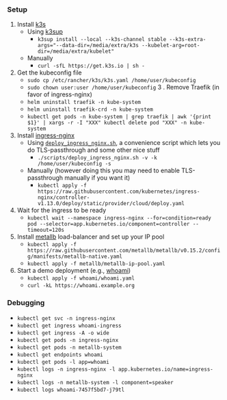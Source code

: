 ### Setup

1. Install [k3s](https://k3s.io/)
    * Using [k3sup](https://github.com/alexellis/k3sup)
        * `k3sup install --local --k3s-channel stable --k3s-extra-args="--data-dir=/media/extra/k3s --kubelet-arg=root-dir=/media/extra/kubelet"`
    * Manually
        * `curl -sfL https://get.k3s.io | sh -`
2. Get the kubeconfig file
    * `sudo cp /etc/rancher/k3s/k3s.yaml /home/user/kubeconfig`
    * `sudo chown user:user /home/user/kubeconfig`
3 . Remove Traefik (in favor of ingress-nginx)
    * `helm uninstall traefik -n kube-system`
    * `helm uninstall traefik-crd -n kube-system`
    * `kubectl get pods -n kube-system | grep traefik | awk '{print $1}' | xargs -r -I "XXX" kubectl delete pod "XXX" -n kube-system`
4. Install [ingress-nginx](https://github.com/kubernetes/ingress-nginx)
    * Using [`deploy_ingress_nginx.sh`](scripts/deploy_ingress_nginx.sh), a convenience script which lets you do TLS-passthrough and some other nice stuff
        * `./scripts/deploy_ingress_nginx.sh -v -k /home/user/kubeconfig -s`
    * Manually (however doing this you may need to enable TLS-passthrough manually if you want it)
        * `kubectl apply -f https://raw.githubusercontent.com/kubernetes/ingress-nginx/controller-v1.13.0/deploy/static/provider/cloud/deploy.yaml`
5. Wait for the ingress to be ready
    * `kubectl wait --namespace ingress-nginx --for=condition=ready pod --selector=app.kubernetes.io/component=controller --timeout=120s`
6. Install [metallb](https://metallb.io/) load-balancer and set up your IP pool
    * `kubectl apply -f https://raw.githubusercontent.com/metallb/metallb/v0.15.2/config/manifests/metallb-native.yaml`
    * `kubectl apply -f metallb/metallb-ip-pool.yaml`
7. Start a demo deployment (e.g., [whoami](https://github.com/traefik/whoami))
    * `kubectl apply -f whoami/whoami.yaml`
    * `curl -kL https://whoami.example.org`

### Debugging

* `kubectl get svc -n ingress-nginx`
* `kubectl get ingress whoami-ingress`
* `kubectl get ingress -A -o wide`
* `kubectl get pods -n ingress-nginx`
* `kubectl get pods -n metallb-system`
* `kubectl get endpoints whoami`
* `kubectl get pods -l app=whoami`
* `kubectl logs -n ingress-nginx -l app.kubernetes.io/name=ingress-nginx`
* `kubectl logs -n metallb-system -l component=speaker`
* `kubectl logs whoami-7457f5bd7-j79tl`